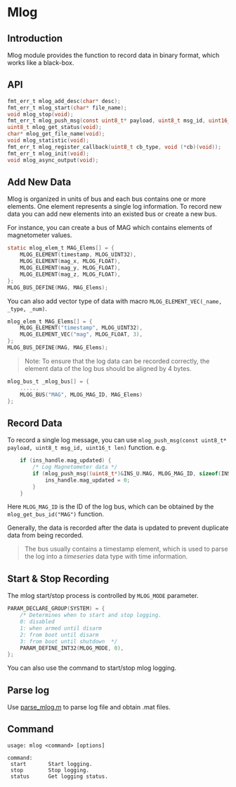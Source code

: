 # Mlog

## Introduction

Mlog module provides the function to record data in binary format, which works like a black-box.

## API

```c
fmt_err_t mlog_add_desc(char* desc);
fmt_err_t mlog_start(char* file_name);
void mlog_stop(void);
fmt_err_t mlog_push_msg(const uint8_t* payload, uint8_t msg_id, uint16_t len);
uint8_t mlog_get_status(void);
char* mlog_get_file_name(void);
void mlog_statistic(void);
fmt_err_t mlog_register_callback(uint8_t cb_type, void (*cb)(void));
fmt_err_t mlog_init(void);
void mlog_async_output(void);
```

## Add New Data

Mlog is organized in units of bus and each bus contains one or more elements. One element represents a single log information. To record new data you can add new elements into an existed bus or create a new bus.

For instance, you can create a bus of MAG which contains elements of magnetometer values.

```c
static mlog_elem_t MAG_Elems[] = {
    MLOG_ELEMENT(timestamp, MLOG_UINT32),
    MLOG_ELEMENT(mag_x, MLOG_FLOAT),
    MLOG_ELEMENT(mag_y, MLOG_FLOAT),
    MLOG_ELEMENT(mag_z, MLOG_FLOAT),
};
MLOG_BUS_DEFINE(MAG, MAG_Elems);
```

You can also add vector type of data with macro `MLOG_ELEMENT_VEC(_name, _type, _num)`.

```c
mlog_elem_t MAG_Elems[] = {
    MLOG_ELEMENT("timestamp", MLOG_UINT32),
    MLOG_ELEMENT_VEC("mag", MLOG_FLOAT, 3),
};
MLOG_BUS_DEFINE(MAG, MAG_Elems);
```

> Note: To ensure that the log data can be recorded correctly, the element data of the log bus should be aligned by 4 bytes.

```c
mlog_bus_t _mlog_bus[] = {
    ......
    MLOG_BUS("MAG", MLOG_MAG_ID, MAG_Elems)
};
```

## Record Data

To record a single log message, you can use `mlog_push_msg(const uint8_t* payload, uint8_t msg_id, uint16_t len)` function. e.g.

```c
    if (ins_handle.mag_updated) {
        /* Log Magnetometer data */
        if (mlog_push_msg((uint8_t*)&INS_U.MAG, MLOG_MAG_ID, sizeof(INS_U.MAG)) == FMT_EOK) {
            ins_handle.mag_updated = 0;
        }
    }
```

Here `MLOG_MAG_ID` is the ID of the log bus, which can be obtained by the `mlog_get_bus_id("MAG")` function.

Generally, the data is recorded after the data is updated to prevent duplicate data from being recorded.

> The bus usually contains a timestamp element, which is used to parse the log into a *timeseries* data type with time information.

## Start & Stop Recording

The mlog start/stop process is controlled by `MLOG_MODE` parameter.

```c
PARAM_DECLARE_GROUP(SYSTEM) = {
    /* Determines when to start and stop logging.
	0: disabled
	1: when armed until disarm
	2: from boot until disarm
	3: from boot until shutdown  */
    PARAM_DEFINE_INT32(MLOG_MODE, 0),
};
```

You can also use the command to start/stop mlog logging.

## Parse log

Use [parse_mlog.m](https://github.com/Firmament-Autopilot/FMT-Model/blob/master/utils/log_parser/parse_mlog.m) to parse log file and obtain .mat files.

## Command

```
usage: mlog <command> [options]

command:
 start       Start logging.
 stop        Stop logging.
 status      Get logging status.
```
